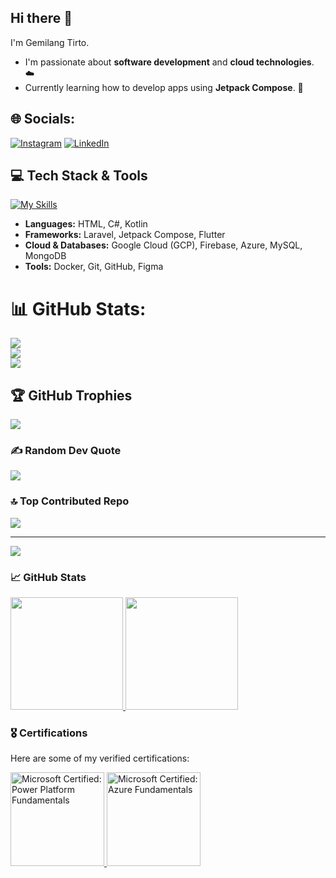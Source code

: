 ## Hi there 👋

I'm Gemilang Tirto.
* I'm passionate about **software development** and **cloud technologies**. ☁️
* Currently learning how to develop apps using **Jetpack Compose**.  🤖

## 🌐 Socials:
[![Instagram](https://img.shields.io/badge/Instagram-%23E4405F.svg?logo=Instagram&logoColor=white)](https://instagram.com/gemilang_tirto) [![LinkedIn](https://img.shields.io/badge/LinkedIn-%230077B5.svg?logo=linkedin&logoColor=white)](https://linkedin.com/in/gemilangtirto) 

## 💻 Tech Stack & Tools

[![My Skills](https://skillicons.dev/icons?i=html,cs,kotlin,laravel,gcp,firebase,azure,mysql,mongodb,docker,git,github,figma&theme=light)](https://skillicons.dev)

* **Languages:** HTML, C#, Kotlin
* **Frameworks:** Laravel, Jetpack Compose, Flutter
* **Cloud & Databases:** Google Cloud (GCP), Firebase, Azure, MySQL, MongoDB
* **Tools:** Docker, Git, GitHub, Figma


# 📊 GitHub Stats:
![](https://github-readme-stats.vercel.app/api?username=StreamLine-18&theme=dark&hide_border=false&include_all_commits=true&count_private=true)<br/>
![](https://nirzak-streak-stats.vercel.app/?user=StreamLine-18&theme=dark&hide_border=false)<br/>
![](https://github-readme-stats.vercel.app/api/top-langs/?username=StreamLine-18&theme=dark&hide_border=false&include_all_commits=true&count_private=true&layout=compact)

## 🏆 GitHub Trophies
![](https://github-profile-trophy.vercel.app/?username=StreamLine-18&theme=radical&no-frame=false&no-bg=true&margin-w=4)

### ✍️ Random Dev Quote
![](https://quotes-github-readme.vercel.app/api?type=horizontal&theme=radical)

### 🔝 Top Contributed Repo
![](https://github-contributor-stats.vercel.app/api?username=StreamLine-18&limit=5&theme=dark&combine_all_yearly_contributions=true)

---
[![](https://visitcount.itsvg.in/api?id=StreamLine-18&icon=0&color=0)](https://visitcount.itsvg.in)

<!-- Proudly created with GPRM ( https://gprm.itsvg.in ) -->

 ### 📈 GitHub Stats

<p align="left">
<a href="https://github.com/StreamLine-18">
  <img height="180em" src="https://github-readme-stats-eight-theta.vercel.app/api?username=StreamLine-18&show_icons=true&theme=algolia&include_all_commits=true&count_private=true"/>
  <img height="180em" src="https://github-readme-stats-eight-theta.vercel.app/api/top-langs/?username=StreamLine-18&layout=compact&theme=algolia"/>
</a>
</p>

### 🎖️ Certifications

Here are some of my verified certifications:

 <p align="left">
  <a href="https://www.credly.com/badges/ae7c5595-8ffe-4fc0-bd87-2eeadaedf473" target="_blank" rel="noopener noreferrer">
    <img src="https://images.credly.com/size/340x340/images/2a6251f2-737b-4bf6-9190-d77570cc76fc/CERT-Fundamentals-Power-Platform.png" alt="Microsoft Certified: Power Platform Fundamentals" width="150" height="150"/>
  </a>
  <a href="https://www.credly.com/badges/2a14e645-e083-4ccf-aaf2-8dd3624b29f7" target="_blank" rel="noopener noreferrer">
    <img src="https://images.credly.com/size/340x340/images/be8fcaeb-c769-4858-b567-ffaaa73ce8cf/image.png" alt="Microsoft Certified: Azure Fundamentals" width="150" height="150"/>
  </a>
</p> 

